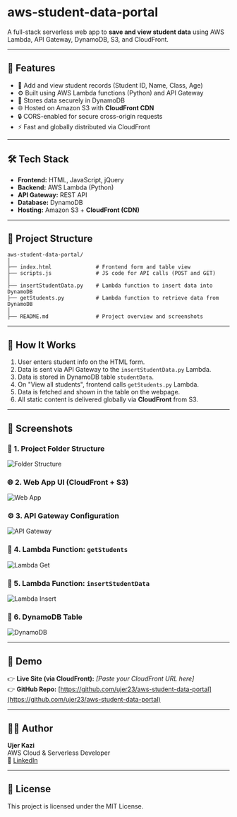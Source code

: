 # aws-student-data-portal

A full-stack serverless web app to **save and view student data** using AWS Lambda, API Gateway, DynamoDB, S3, and CloudFront.

---

## 🚀 Features

- 📄 Add and view student records (Student ID, Name, Class, Age)
- ⚙️ Built using AWS Lambda functions (Python) and API Gateway
- 💾 Stores data securely in DynamoDB
- 🌐 Hosted on Amazon S3 with **CloudFront CDN**
- 🔒 CORS-enabled for secure cross-origin requests
- ⚡ Fast and globally distributed via CloudFront

---

## 🛠️ Tech Stack

- **Frontend:** HTML, JavaScript, jQuery  
- **Backend:** AWS Lambda (Python)  
- **API Gateway:** REST API  
- **Database:** DynamoDB  
- **Hosting:** Amazon S3 + **CloudFront (CDN)**

---

## 📂 Project Structure

```
aws-student-data-portal/
│
├── index.html              # Frontend form and table view
├── scripts.js              # JS code for API calls (POST and GET)
│
├── insertStudentData.py    # Lambda function to insert data into DynamoDB
├── getStudents.py          # Lambda function to retrieve data from DynamoDB
│
├── README.md               # Project overview and screenshots
```

---

## 🧪 How It Works

1. User enters student info on the HTML form.
2. Data is sent via API Gateway to the `insertStudentData.py` Lambda.
3. Data is stored in DynamoDB table `studentData`.
4. On "View all students", frontend calls `getStudents.py` Lambda.
5. Data is fetched and shown in the table on the webpage.
6. All static content is delivered globally via **CloudFront** from S3.

---

## 📸 Screenshots

### 🧾 1. Project Folder Structure
![Folder Structure](https://github.com/user-attachments/assets/47e44eb4-cce2-44c5-b695-3ff021c1ad0b)

### 🌐 2. Web App UI (CloudFront + S3)
![Web App](https://github.com/user-attachments/assets/1366x679-cloudfront-s3.png)

### ⚙️ 3. API Gateway Configuration
![API Gateway](https://github.com/user-attachments/assets/4ae72d89-8f7f-450b-8932-6b717cd0954d)

### 🔁 4. Lambda Function: `getStudents`
![Lambda Get](https://github.com/user-attachments/assets/77a787f9-9615-4888-8a8f-7adf0a673d4a)

### 📝 5. Lambda Function: `insertStudentData`
![Lambda Insert](https://github.com/user-attachments/assets/61fd776e-4dc1-482b-99ec-c3f9c871b2c0)

### 💾 6. DynamoDB Table
![DynamoDB](https://github.com/user-attachments/assets/4c067a05-2e26-4f56-8568-131577d7185f)

---

## 🔗 Demo

👉 **Live Site (via CloudFront):** _[Paste your CloudFront URL here]_  
👉 **GitHub Repo:** [https://github.com/ujer23/aws-student-data-portal](https://github.com/ujer23/aws-student-data-portal)

---

## 👨‍💻 Author

**Ujer Kazi**  
AWS Cloud & Serverless Developer  
🔗 [LinkedIn](https://www.linkedin.com/in/ujer-kazi/)

---

## 📜 License

This project is licensed under the MIT License.
